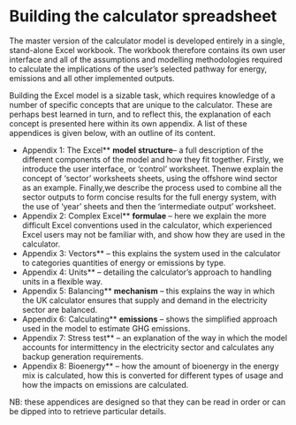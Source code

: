 # Building the calculator spreadsheet

The master version of the calculator model is developed entirely in a single, stand-alone Excel workbook. The workbook therefore contains its own user interface and all of the assumptions and modelling methodologies required to calculate the implications of the user’s selected pathway for energy, emissions and all other implemented outputs.

Building the Excel model is a sizable task, which requires knowledge of a number of specific concepts that are unique to the calculator.  These are perhaps best learned in turn, and to reflect this, the explanation of each concept is presented here within its own appendix. A list of these appendices is given below, with an outline of its content.

* Appendix 1: The Excel** **model** **structure**– a full description of the different components of the model and how they fit together. Firstly, we introduce the user interface, or ‘control’ worksheet. Thenwe explain the concept of ‘sector’ worksheets sheets, using the offshore wind sector as an example. Finally,we describe the process used to combine all the sector outputs to form concise results for the full energy system, with the use of ‘year’ sheets and then the ‘intermediate output’ worksheet.
* Appendix 2: Complex Excel** **formulae** – here we explain the more difficult Excel conventions used in the calculator, which experienced Excel users may not be familiar with, and show how they are used in the calculator.
* Appendix 3: Vectors** – this explains the system used in the calculator to categories quantities of energy or emissions by type.
* Appendix 4: Units** – detailing the calculator’s approach to handling units in a flexible way.
* Appendix 5: Balancing** **mechanism** – this explains the way in which the UK calculator ensures that supply and demand in the electricity sector are balanced.
* Appendix 6: Calculating** **emissions** – shows the simplified approach used in the model to estimate GHG emissions.
* Appendix 7: Stress test** – an explanation of the way in which the model accounts for intermittency in the electricity sector and calculates any backup generation requirements.
* Appendix 8: Bioenergy** – how the amount of bioenergy in the energy mix is calculated, how this is converted for different types of usage and how the impacts on emissions are calculated.

NB: these appendices are designed so that they can be read in order or can be dipped into to retrieve particular details.

